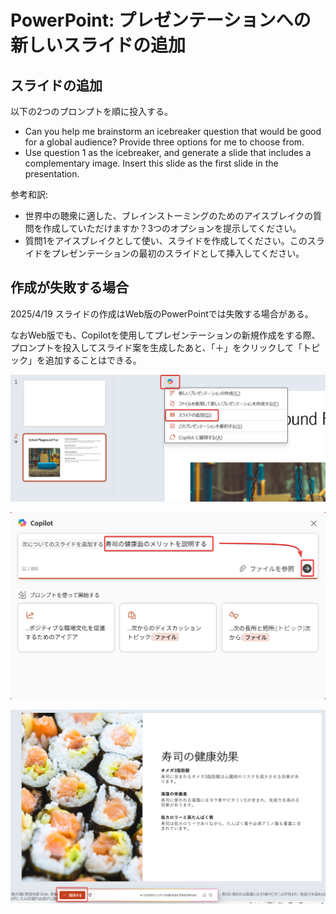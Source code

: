 # PowerPoint: プレゼンテーションへの新しいスライドの追加

## スライドの追加

以下の2つのプロンプトを順に投入する。

- Can you help me brainstorm an icebreaker question that would be good for a global audience? Provide three options for me to choose from.
- Use question 1 as the icebreaker, and generate a slide that includes a complementary image. Insert this slide as the first slide in the presentation.

参考和訳:

- 世界中の聴衆に適した、ブレインストーミングのためのアイスブレイクの質問を作成していただけますか？3つのオプションを提示してください。
- 質問1をアイスブレイクとして使い、スライドを作成してください。このスライドをプレゼンテーションの最初のスライドとして挿入してください。

## 作成が失敗する場合

2025/4/19 スライドの作成はWeb版のPowerPointでは失敗する場合がある。

なおWeb版でも、Copilotを使用してプレゼンテーションの新規作成をする際、プロンプトを投入してスライド案を生成したあと、「＋」をクリックして「トピック」を追加することはできる。

![alt text](image.png)

![alt text](image-1.png)

![alt text](image-2.png)


